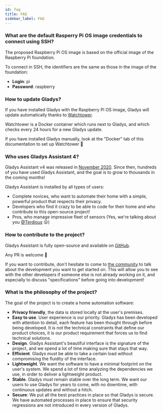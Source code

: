 ```yaml
---
id: faq
title: FAQ
sidebar_label: FAQ
---
```


### What are the default Rasperry Pi OS image credentials to connect using SSH?

The proposed Raspberry Pi OS image is based on the official image of the Raspberry Pi foundation.

To connect in SSH, the identifiers are the same as those in the image of the foundation:

- **Login**: pi
- **Password**: raspberry

### How to update Gladys?

If you have installed Gladys with the Raspberry Pi OS image, Gladys will update automatically thanks to [Watchtower](https://containrrr.dev/watchtower/).

Watchtower is a Docker container which runs next to Gladys, and which checks every 24 hours for a new Gladys update.

If you have installed Gladys manually, look at the "Docker" tab of this documentation to set up Watchtower 🙂

### Who uses Gladys Assistant 4?

Gladys Assistant v4 was released in [November 2020](/blog/lancement-gladys-assistant-4). Since then, hundreds of you have used Gladys Assistant, and the goal is to grow to thousands in the coming months!

Gladys Assistant is installed by all types of users:

- Complete novices, who want to automate their home with a simple, powerful product that respects their privacy.
- Developers who find it crazy to be able to code for their home and who contribute to this open-source project!
- Pros, who manage impressive fleet of sensors (Yes, we're talking about you [@Terdious](https://community.gladysassistant.com/u/terdious/summary) 😛)

### How to contribute to the project?

Gladys Assistant is fully open-source and available on [GitHub](https://github.com/GladysAssistant/gladys).

Any PR is welcome 🙂

If you want to contribute, don't hesitate to come to [the community](https://community.gladysassistant.com/) to talk about the development you want to get started on. This will allow you to see with the other developers if someone else is not already working on it, and especially to discuss "specifications" before going into development!

### What is the philosophy of the project?

The goal of the project is to create a home automation software:

- **Privacy friendly**, the data is stored locally at the user's premises.
- **Easy to use**. User experience is our priority. Gladys has been developed with attention to detail, each feature has been thought through before being developed. It is not the technical constraints that define our product choices, it is our product requirement that forces us to find technical solutions.
- **Design**. Gladys Assistant's beautiful interface is the signature of the project, and we spend a lot of time making sure that stays that way.
- **Efficient**. Gladys must be able to take a certain load without compromising the fluidity of the interface.
- **Lightweight**. We want the software to have a minimal footprint on the user's system. We spend a lot of time analyzing the dependencies we use, in order to deliver a lightweight product.
- **Stable**. Gladys must remain stable over the long term. We want our users to use Gladys for years to come, with no downtime, with continuous updates and without a hitch.
- **Secure**: We put all the best practices in place so that Gladys is secure. We have automated processes in place to ensure that security regressions are not introduced in every version of Gladys.
